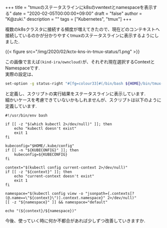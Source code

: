 +++
title = "tmuxのステータスラインにk8sのvwntextとnamespaceを表示する"
date = "2020-02-05T00:00:00+09:00"
draft = "false"
author = "K@zuki."
description = ""
tags = ["Kubernetes", "tmux"]
+++

複数のk8sクラスタに接続する頻度が増えてきたので、現在どのコンテキストへ接続しているのかが分かりやすくtmuxのステータスラインに表示するようにしました.  

{{< figure src="/img/2020/02/kctx-kns-in-tmux-status/1.png" >}}

この画像で言えば`(kind-ira/owncloud)`が、それぞれ現在選択するContextとNamespaceです.  
実際の設定は、

```bash
set-option -g status-right "#[fg=colour33]#(/bin/bash ${HOME}/bin/tmux-kubectl) #[fg=green][#S:#I.#P]"
```

と定義し、スクリプトの実行結果をステータスラインに表示しています.  
細かいケースを考慮できていないかもしれませんが、スクリプトは以下のように定義しています.

```shell
#!/usr/bin/env bash

if [[ -z "$(which kubectl 2>/dev/null)" ]]; then
    echo "kubectl doesn't exist"
    exit 1
fi

kubeconfig="$HOME/.kube/config"
if [[ -n "${KUBECONFIG}" ]]; then
    kubeconfig=${KUBECONFIG}
fi

context="$(kubectl config current-context 2>/dev/null)"
if [[ -z "${context}" ]]; then
    echo "current-context doesn't exist"
    exit 1
fi

namespace="$(kubectl config view -o "jsonpath={.contexts[?(@.name==\"${context}\")].context.namespace}" 2>/dev/null)"
[[ -z "${namespace}" ]] && namespace="default"

echo "(${context}/${namespace})"
```

今後、使っていく時に何か不都合があれば少しずつ改善していきますか.
